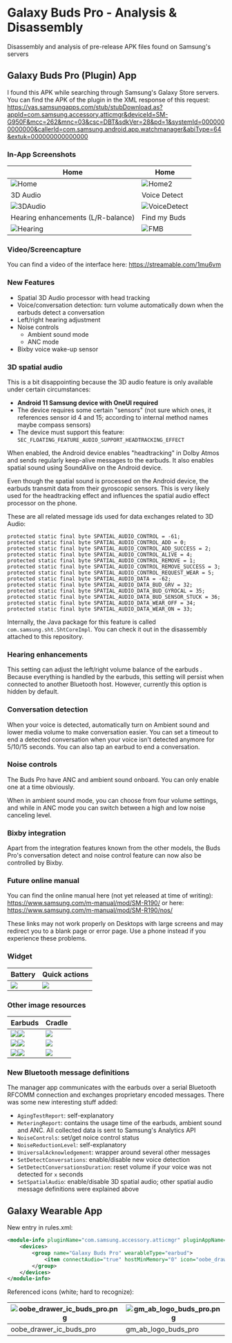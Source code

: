 # Galaxy Buds Pro - Analysis & Disassembly

Disassembly and analysis of pre-release APK files found on Samsung's servers

## Galaxy Buds Pro (Plugin) App

I found this APK while searching through Samsung's Galaxy Store servers. You can find the APK of the plugin in the XML response of this request: https://vas.samsungapps.com/stub/stubDownload.as?appId=com.samsung.accessory.atticmgr&deviceId=SM-G950F&mcc=262&mnc=03&csc=DBT&sdkVer=28&pd=1&systemId=0000000000000&callerId=com.samsung.android.app.watchmanager&abiType=64&extuk=000000000000000

### In-App Screenshots

| Home                                | Home                                        |
| ----------------------------------- | ------------------------------------------- |
| ![Home](screenshots/Home.png)       | ![Home2](screenshots/Home2.png)             |
| 3D Audio                            | Voice Detect                                |
| ![3DAudio](screenshots/3DAudio.png) | ![VoiceDetect](screenshots/VoiceDetect.png) |
| Hearing enhancements (L/R-balance)  | Find my Buds                                |
| ![Hearing](screenshots/Hearing.png) | ![FMB](screenshots/FMB.png)                 |

### Video/Screencapture

You can find a video of the interface here: https://streamable.com/1mu6vm

### New Features

* Spatial 3D Audio processor with head tracking
* Voice/conversation detection: turn volume automatically down when the earbuds detect a conversation
* Left/right hearing adjustment
* Noise controls
  * Ambient sound mode
  * ANC mode
* Bixby voice wake-up sensor

### 3D spatial audio

This is a bit disappointing because the 3D audio feature is only available under certain circumstances:

* **Android 11 Samsung device with OneUI required**
* The device requires some certain "sensors" (not sure which ones, it references sensor id 4 and 15; according to internal method names maybe compass sensors)
* The device must support this feature: `SEC_FLOATING_FEATURE_AUDIO_SUPPORT_HEADTRACKING_EFFECT`

When enabled, the Android device enables "headtracking" in Dolby Atmos and sends regularly keep-alive messages to the earbuds. It also enables spatial sound using SoundAlive on the Android device. 

Even though the spatial sound is processed on the Android device, the earbuds transmit data from their gyroscopic sensors. This is very likely used for the headtracking effect and influences the spatial audio effect processor on the phone.

These are all related message ids used for data exchanges related to 3D Audio:

```
protected static final byte SPATIAL_AUDIO_CONTROL = -61;
protected static final byte SPATIAL_AUDIO_CONTROL_ADD = 0;
protected static final byte SPATIAL_AUDIO_CONTROL_ADD_SUCCESS = 2;
protected static final byte SPATIAL_AUDIO_CONTROL_ALIVE = 4;
protected static final byte SPATIAL_AUDIO_CONTROL_REMOVE = 1;
protected static final byte SPATIAL_AUDIO_CONTROL_REMOVE_SUCCESS = 3;
protected static final byte SPATIAL_AUDIO_CONTROL_REQUEST_WEAR = 5;
protected static final byte SPATIAL_AUDIO_DATA = -62;
protected static final byte SPATIAL_AUDIO_DATA_BUD_GRV = 32;
protected static final byte SPATIAL_AUDIO_DATA_BUD_GYROCAL = 35;
protected static final byte SPATIAL_AUDIO_DATA_BUD_SENSOR_STUCK = 36;
protected static final byte SPATIAL_AUDIO_DATA_WEAR_OFF = 34;
protected static final byte SPATIAL_AUDIO_DATA_WEAR_ON = 33;
```

Internally, the Java package for this feature is called `com.samsung.sht.ShtCoreImpl`. You can check it out in the disassembly attached to this repository.

### Hearing enhancements

This setting can adjust the left/right volume balance of the earbuds . Because everything is handled by the earbuds, this setting will persist when connected to another Bluetooth host. However, currently this option is hidden by default.

### Conversation detection

When your voice is detected, automatically turn on Ambient sound and lower media volume to make conversation easier. You can set a timeout to end a detected conversation when your voice isn\'t detected anymore for 5/10/15 seconds. You can also tap an earbud to end a conversation.

### Noise controls

The Buds Pro have ANC and ambient sound onboard. You can only enable one at a time obviously.

When in ambient sound mode, you can choose from four volume settings, and while in ANC mode you can switch between a high and low noise canceling level.

### Bixby integration

Apart from the integration features known from the other models, the Buds Pro's conversation detect and noise control feature can now also be controlled by Bixby.

### Future online manual

You can find the online manual here (not yet released at time of writing):
<https://www.samsung.com/m-manual/mod/SM-R190/>
or here:
<https://www.samsung.com/m-manual/mod/SM-R190/nos/>

These links may not work properly on Desktops with large screens and may redirect you to a blank page or error page. Use a phone instead if you experience these problems.

### Widget

| Battery                                                      | Quick actions                                                |
| ------------------------------------------------------------ | ------------------------------------------------------------ |
| ![](com.samsung.accessory.atticmgr/resources/res/drawable-ko-xxhdpi/widget_preview_battery.png) | ![](com.samsung.accessory.atticmgr/resources/res/drawable-ko-xxhdpi/widget_preview_master.png) |

### Other image resources

| Earbuds                                                      | Cradle                                                       |
| ------------------------------------------------------------ | ------------------------------------------------------------ |
| ![](com.samsung.accessory.atticmgr/resources/res/drawable-xxhdpi/gw_buds_kv_left_violet.png)![](com.samsung.accessory.atticmgr/resources/res/drawable-xxhdpi/w_buds_kv_right_violet.png) | ![](com.samsung.accessory.atticmgr/resources/res/drawable-xxhdpi/gw_buds_kv_cradle_violet.png) |
| ![](com.samsung.accessory.atticmgr/resources/res/drawable-xxhdpi/w_buds_kv_left_silver.png)![](com.samsung.accessory.atticmgr/resources/res/drawable-xxhdpi/gw_buds_kv_right_silver.png) | ![](com.samsung.accessory.atticmgr/resources/res/drawable-xxhdpi/gw_buds_kv_cradle_silver.png) |
| ![](com.samsung.accessory.atticmgr/resources/res/drawable-xxhdpi/gw_buds_kv_left_black.png)![](com.samsung.accessory.atticmgr/resources/res/drawable-xxhdpi/gw_buds_kv_right_black.png) | ![](com.samsung.accessory.atticmgr/resources/res/drawable-xxhdpi/gw_buds_kv_cradle_black.png) |

### New Bluetooth message definitions

The manager app communicates with the earbuds over a serial Bluetooth RFCOMM connection and exchanges proprietary encoded messages. There was some new interesting stuff added:

* `AgingTestReport`: self-explanatory
* `MeteringReport`: contains the usage time of the earbuds, ambient sound and ANC. All collected data is sent to Samsung's Analytics API
* `NoiseControls`: set/get noice control status
* `NoiseReductionLevel`: self-explanatory
* `UniversalAcknowledgement`: wrapper around several other messages
* `SetDetectConversations`: enable/disable new voice detection 
* `SetDetectConversationsDuration`: reset volume if your voice was not detected for `x` seconds  
* `SetSpatialAudio`: enable/disable 3D spatial audio; other spatial audio message definitions were explained above 

## Galaxy Wearable App

New entry in rules.xml:
```xml
<module-info pluginName="com.samsung.accessory.atticmgr" pluginAppName="Galaxy Buds Pro">
    <devices>
        <group name="Galaxy Buds Pro" wearableType="earbud">
            <item connectAudio="true" hostMinMemory="0" icon="oobe_drawer_ic_buds_pro" supportMultiConnection="true" supportNonSamsung="true" supportTablet="true" switchGearTitleIcon="gm_ab_logo_buds_pro">Galaxy Buds Pro</item>
        </group>
    </devices>
</module-info>
```

Referenced icons (white; hard to recognize):

| ![oobe_drawer_ic_buds_pro.png](com.samsung.app.watchmanager/resources/res/drawable-xhdpi/oobe_drawer_ic_buds_pro.png) | ![gm_ab_logo_buds_pro.png](com.samsung.app.watchmanager/resources/res/drawable-xxhdpi/gm_ab_logo_buds_pro.png) |
| ------------------------------------------------------------ | ------------------------------------------------------------ |
| oobe_drawer_ic_buds_pro                                      | gm_ab_logo_buds_pro                                          |



